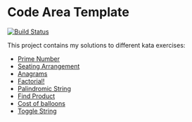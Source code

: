 # Code Area Template
[![Build Status](https://travis-ci.org/jacek143/kata.svg?branch=master)](https://travis-ci.org/jacek143/kata)

This project contains my solutions to different kata exercises:
 - [Prime Number](https://www.hackerearth.com/practice/basic-programming/input-output/basics-of-input-output/practice-problems/algorithm/prime-number-8/)
 - [Seating Arrangement](https://www.hackerearth.com/practice/basic-programming/input-output/basics-of-input-output/practice-problems/algorithm/seating-arrangement-1/)
- [Anagrams](https://www.hackerearth.com/practice/basic-programming/input-output/basics-of-input-output/practice-problems/algorithm/anagrams-651/)
- [Factorial!](https://www.hackerearth.com/practice/basic-programming/input-output/basics-of-input-output/practice-problems/algorithm/find-factorial/)
- [Palindromic String](https://www.hackerearth.com/practice/basic-programming/input-output/basics-of-input-output/practice-problems/algorithm/palindrome-check-2/)
- [Find Product](https://www.hackerearth.com/practice/basic-programming/input-output/basics-of-input-output/practice-problems/algorithm/find-product/)
- [Cost of balloons](https://www.hackerearth.com/practice/basic-programming/input-output/basics-of-input-output/practice-problems/algorithm/mojtaba-prepares-contest-29b2a044/)
- [Toggle String](https://www.hackerearth.com/practice/basic-programming/input-output/basics-of-input-output/practice-problems/algorithm/modify-the-string/)
